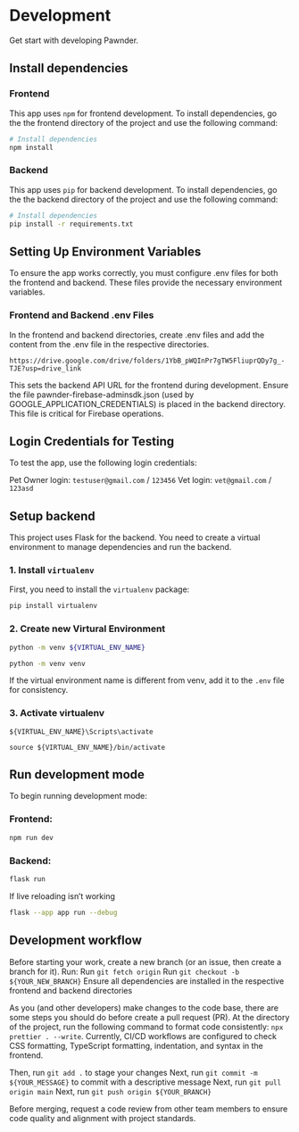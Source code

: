 # Development

Get start with developing Pawnder.

## Install dependencies

### Frontend

This app uses `npm` for frontend development. To install dependencies, go the the frontend directory of the project and use the following command:

```sh
# Install dependencies
npm install
```

### Backend

This app uses `pip` for backend development. To install dependencies, go the the backend directory of the project and use the following command:

```sh
# Install dependencies
pip install -r requirements.txt
```

## Setting Up Environment Variables

To ensure the app works correctly, you must configure .env files for both the frontend and backend. These files provide the necessary environment variables.

### Frontend and Backend .env Files

In the frontend and backend directories, create .env files and add the content from the .env file in the respective directories.

`https://drive.google.com/drive/folders/1YbB_pWQInPr7gTW5FliuprQDy7g_-TJE?usp=drive_link`

This sets the backend API URL for the frontend during development.
Ensure the file pawnder-firebase-adminsdk.json (used by GOOGLE_APPLICATION_CREDENTIALS) is placed in the backend directory. This file is critical for Firebase operations.

## Login Credentials for Testing

To test the app, use the following login credentials:

Pet Owner login: `testuser@gmail.com` / `123456`
Vet login: `vet@gmail.com` / `123asd`

## Setup backend

This project uses Flask for the backend. You need to create a virtual environment to manage dependencies and run the backend.

### 1. Install `virtualenv`

First, you need to install the `virtualenv` package:

```sh
pip install virtualenv
```

### 2. Create new Virtural Environment

```sh
python -m venv ${VIRTUAL_ENV_NAME}
```

```sh
python -m venv venv
```

If the virtual environment name is different from venv, add it to the `.env` file for consistency.

### 3. Activate virtualenv

```Window
${VIRTUAL_ENV_NAME}\Scripts\activate
```

```Mac
source ${VIRTUAL_ENV_NAME}/bin/activate
```

## Run development mode

To begin running development mode:

### Frontend:

```sh
npm run dev
```

### Backend:

```sh
flask run
```

If live reloading isn’t working

```sh
flask --app app run --debug
```

## Development workflow

Before starting your work, create a new branch (or an issue, then create a branch for it). Run:
Run `git fetch origin`
Run `git checkout -b ${YOUR_NEW_BRANCH}`
Ensure all dependencies are installed in the respective frontend and backend directories

As you (and other developers) make changes to the code base, there are some steps you should do before create a pull request (PR). At the directory of the project, run the following command to format code consistently: `npx prettier . --write`. Currently, CI/CD workflows are configured to check CSS formatting, TypeScript formatting, indentation, and syntax in the frontend.

Then, run `git add .` to stage your changes
Next, run `git commit -m ${YOUR_MESSAGE}` to commit with a descriptive message
Next, run `git pull origin main`
Next, run `git push origin ${YOUR_BRANCH}`

Before merging, request a code review from other team members to ensure code quality and alignment with project standards.

